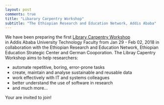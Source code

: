 ```yaml
---
layout: post
comments: true
title: "Libarary Carpentry Workshop"
subtitle: "The Ethiopian Research and Education Network, Addis Ababa"
---
```


We have been preparing the first [Library Carpentry Workshop](https://mesfind.github.io/2018-01-29-Ethiopia/)  
in Addis Ababa University Technology Faculty from Jan 29 - Feb 02, 2018 in collaboration with the Ethiopian 
Research and Education Network, Ethiopian Education Strategic Center and German Cooporation. The Libray Capentry  Workshop aims to help researchers:

* automate repetitive, boring, error-prone tasks
* create, maintain and analyse sustainable and reusable data
* work effectively with IT and systems colleagues
* better understand the use of software in research
* and much more...

Your are invited to join!
